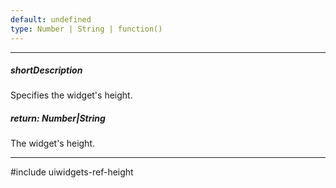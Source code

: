 ```yaml
---
default: undefined
type: Number | String | function()
---
```

---
##### shortDescription
Specifies the widget's height.

##### return: Number|String
The widget's height.

---
#include uiwidgets-ref-height